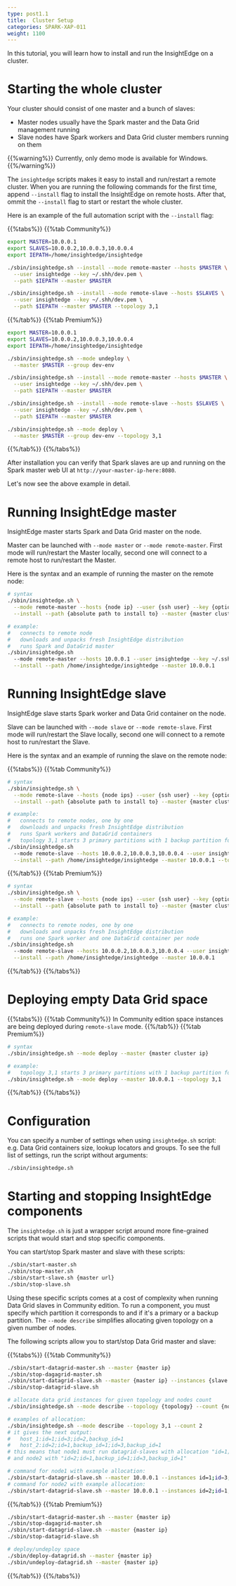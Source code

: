 ```yaml
---
type: post1.1
title:  Cluster Setup
categories: SPARK-XAP-011
weight: 1100
---
```



In this tutorial, you will learn how to install and run the InsightEdge on a cluster.


# Starting the whole cluster

Your cluster should consist of one master and a bunch of slaves:

* Master nodes usually have the Spark master and the Data Grid management running
* Slave nodes have Spark workers and Data Grid cluster members running on them

{{%warning%}}
Currently, only demo mode is available for Windows.
{{%/warning%}}

The `insightedge` scripts makes it easy to install and run/restart a remote cluster.
When you are running the following commands for the first time, append `--install` flag to install the InsightEdge on remote hosts.
After that, ommit the `--install` flag to start or restart the whole cluster.

Here is an example of the full automation script with the `--install` flag:

{{%tabs%}}
{{%tab Community%}}
```bash
export MASTER=10.0.0.1
export SLAVES=10.0.0.2,10.0.0.3,10.0.0.4
export IEPATH=/home/insightedge/insightedge

./sbin/insightedge.sh --install --mode remote-master --hosts $MASTER \
  --user insightedge --key ~/.shh/dev.pem \
  --path $IEPATH --master $MASTER

./sbin/insightedge.sh --install --mode remote-slave --hosts $SLAVES \
  --user insightedge --key ~/.shh/dev.pem \
  --path $IEPATH --master $MASTER --topology 3,1
```
{{%/tab%}}
{{%tab Premium%}}
```bash
export MASTER=10.0.0.1
export SLAVES=10.0.0.2,10.0.0.3,10.0.0.4
export IEPATH=/home/insightedge/insightedge

./sbin/insightedge.sh --mode undeploy \
  --master $MASTER --group dev-env

./sbin/insightedge.sh --install --mode remote-master --hosts $MASTER \
  --user insightedge --key ~/.shh/dev.pem \
  --path $IEPATH --master $MASTER

./sbin/insightedge.sh --install --mode remote-slave --hosts $SLAVES \
  --user insightedge --key ~/.shh/dev.pem \
  --path $IEPATH --master $MASTER

./sbin/insightedge.sh --mode deploy \
  --master $MASTER --group dev-env --topology 3,1
```
{{%/tab%}}
{{%/tabs%}}

After installation you can verify that Spark slaves are up and running on the Spark master web UI at `http://your-master-ip-here:8080`.

Let's now see the above example in detail.


# Running InsightEdge master

InsightEdge master starts Spark and Data Grid master on the node.

Master can be launched with `--mode master` or `--mode remote-master`. First mode will run/restart the Master locally, second one will connect to a remote host to run/restart the Master.

Here is the syntax and an example of running the master on the remote node:

```bash
# syntax
./sbin/insightedge.sh \
  --mode remote-master --hosts {node ip} --user {ssh user} --key {optional ssh access key} \
  --install --path {absolute path to install to} --master {master cluster ip}

# example:
#   connects to remote node
#   downloads and unpacks fresh InsightEdge distribution
#   runs Spark and DataGrid master
./sbin/insightedge.sh
  --mode remote-master --hosts 10.0.0.1 --user insightedge --key ~/.ssh/dev.pem \
  --install --path /home/insightedge/insightedge --master 10.0.0.1
```


# Running InsightEdge slave

InsightEdge slave starts Spark worker and Data Grid container on the node.

Slave can be launched with `--mode slave` or `--mode remote-slave`. First mode will run/restart the Slave locally, second one will connect to a remote host to run/restart the Slave.

Here is the syntax and an example of running the slave on the remote node:

{{%tabs%}}
{{%tab Community%}}
```bash
# syntax
./sbin/insightedge.sh \
  --mode remote-slave --hosts {node ips} --user {ssh user} --key {optional ssh access key} \
  --install --path {absolute path to install to} --master {master cluster ip} --topology {number of primaries, number of backups}

# example:
#   connects to remote nodes, one by one
#   downloads and unpacks fresh InsightEdge distribution
#   runs Spark workers and DataGrid containers
#   topology 3,1 starts 3 primary partitions with 1 backup partition for each primary
./sbin/insightedge.sh
  --mode remote-slave --hosts 10.0.0.2,10.0.0.3,10.0.0.4 --user insightedge --key ~/.ssh/dev.pem \
  --install --path /home/insightedge/insightedge --master 10.0.0.1 --topology 3,1
```
{{%/tab%}}
{{%tab Premium%}}
```bash
# syntax
./sbin/insightedge.sh \
  --mode remote-slave --hosts {node ips} --user {ssh user} --key {optional ssh access key} \
  --install --path {absolute path to install to} --master {master cluster ip}

# example:
#   connects to remote nodes, one by one
#   downloads and unpacks fresh InsightEdge distribution
#   runs one Spark worker and one DataGrid container per node
./sbin/insightedge.sh
  --mode remote-slave --hosts 10.0.0.2,10.0.0.3,10.0.0.4 --user insightedge --key ~/.ssh/dev.pem \
  --install --path /home/insightedge/insightedge --master 10.0.0.1
```
{{%/tab%}}
{{%/tabs%}}


# Deploying empty Data Grid space

{{%tabs%}}
{{%tab Community%}}
In Community edition space instances are being deployed during `remote-slave` mode.
{{%/tab%}}
{{%tab Premium%}}
```bash
# syntax
./sbin/insightedge.sh --mode deploy --master {master cluster ip}

# example:
#   topology 3,1 starts 3 primary partitions with 1 backup partition for each primary
./sbin/insightedge.sh --mode deploy --master 10.0.0.1 --topology 3,1
```
{{%/tab%}}
{{%/tabs%}}



# Configuration

You can specify a number of settings when using `insightedge.sh` script: e.g. Data Grid containers size, lookup locators and groups. To see the full list of settings, run the script without arguments:

```bash
./sbin/insightedge.sh
```


# Starting and stopping InsightEdge components

The `insightedge.sh` is just a wrapper script around more fine-grained scripts that would start and stop specific components.

You can start/stop Spark master and slave with these scripts:

```bash
./sbin/start-master.sh
./sbin/stop-master.sh
./sbin/start-slave.sh {master url}
./sbin/stop-slave.sh
```

Using these specific scripts comes at a cost of complexity when running Data Grid slaves in Community edition.
To run a component, you must specify which partition it corresponds to and if it's a primary or a backup partition.
The `--mode describe` simplifies allocating given topology on a given number of nodes.

The following scripts allow you to start/stop Data Grid master and slave:

{{%tabs%}}
{{%tab Community%}}
```bash
./sbin/start-datagrid-master.sh --master {master ip}
./sbin/stop-dagagrid-master.sh
./sbin/start-datagrid-slave.sh --master {master ip} --instances {slave role, see allocation below} --topology {topology}
./sbin/stop-datagrid-slave.sh

# allocate data grid instances for given topology and nodes count
./sbin/insightedge.sh --mode describe --topology {topology} --count {nodes count}

# examples of allocation:
./sbin/insightedge.sh --mode describe --topology 3,1 --count 2
# it gives the next output:
#   host_1:id=1;id=3;id=2,backup_id=1
#   host_2:id=2;id=1,backup_id=1;id=3,backup_id=1
# this means that node1 must run datagrid-slaves with allocation "id=1;id=3;id=2,backup_id=1"
# and node2 with "id=2;id=1,backup_id=1;id=3,backup_id=1"

# command for node1 with example allocation:
./sbin/start-datagrid-slave.sh --master 10.0.0.1 --instances id=1;id=3;id=2,backup_id=1 --topology 3,1
# command for node2 with example allocation:
./sbin/start-datagrid-slave.sh --master 10.0.0.1 --instances id=2;id=1,backup_id=1;id=3,backup_id=1 --topology 3,1
```
{{%/tab%}}
{{%tab Premium%}}
```bash
./sbin/start-datagrid-master.sh --master {master ip}
./sbin/stop-dagagrid-master.sh
./sbin/start-datagrid-slave.sh --master {master ip}
./sbin/stop-datagrid-slave.sh

# deploy/undeploy space
./sbin/deploy-datagrid.sh --master {master ip}
./sbin/undeploy-datagrid.sh --master {master ip}
```
{{%/tab%}}
{{%/tabs%}}
